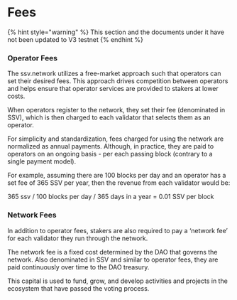 # Fees

{% hint style="warning" %}
This section and the documents under it have not been updated to V3 testnet
{% endhint %}

### Operator Fees <a href="#_ht1v5x3rp8hp" id="_ht1v5x3rp8hp"></a>

The ssv.network utilizes a free-market approach such that operators can set their desired fees. This approach drives competition between operators and helps ensure that operator services are provided to stakers at lower costs.

When operators register to the network, they set their fee (denominated in SSV), which is then charged to each validator that selects them as an operator.

For simplicity and standardization, fees charged for using the network are normalized as annual payments. Although, in practice, they are paid to operators on an ongoing basis - per each passing block (contrary to a single payment model).

For example, assuming there are 100 blocks per day and an operator has a set fee of 365 SSV per year, then the revenue from each validator would be:

365 ssv / 100 blocks per day / 365 days in a year = 0.01 SSV per block

### Network Fees <a href="#_k4tw9to38r3v" id="_k4tw9to38r3v"></a>

In addition to operator fees, stakers are also required to pay a ‘network fee’ for each validator they run through the network.

The network fee is a fixed cost determined by the DAO that governs the network. Also denominated in SSV and similar to operator fees, they are paid continuously over time to the DAO treasury.

This capital is used to fund, grow, and develop activities and projects in the ecosystem that have passed the voting process.
